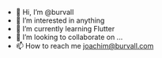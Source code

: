 - 👋 Hi, I’m @burvall
- 👀 I’m interested in anything
- 🌱 I’m currently learning Flutter
- 💞️ I’m looking to collaborate on ...
- 📫 How to reach me joachim@burvall.com

<!---
burvall/burvall is a ✨ special ✨ repository because its `README.md` (this file) appears on your GitHub profile.
You can click the Preview link to take a look at your changes.
--->
